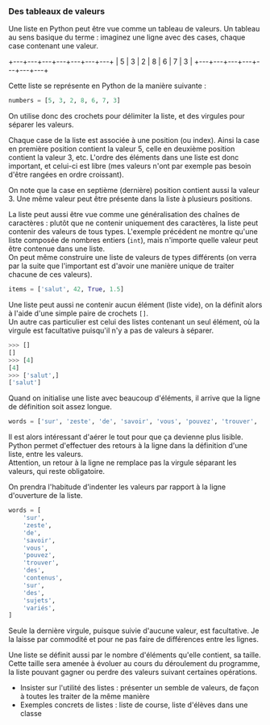 ### Des tableaux de valeurs

Une liste en Python peut être vue comme un tableau de valeurs.
Un tableau au sens basique du terme : imaginez une ligne avec des cases, chaque case contenant une valeur.

+---+---+---+---+---+---+---+
| 5 | 3 | 2 | 8 | 6 | 7 | 3 |
+---+---+---+---+---+---+---+

Cette liste se représente en Python de la manière suivante :

```python
numbers = [5, 3, 2, 8, 6, 7, 3]
```

On utilise donc des crochets pour délimiter la liste, et des virgules pour séparer les valeurs.

Chaque case de la liste est associée à une position (ou index). Ainsi la case en première position contient la valeur 5, celle en deuxième position contient la valeur 3, etc.
L'ordre des éléments dans une liste est donc important, et celui-ci est libre (mes valeurs n'ont par exemple pas besoin d'être rangées en ordre croissant).

On note que la case en septième (dernière) position contient aussi la valeur 3. Une même valeur peut être présente dans la liste à plusieurs positions.

La liste peut aussi être vue comme une généralisation des chaînes de caractères : plutôt que ne contenir uniquement des caractères, la liste peut contenir des valeurs de tous types.
L'exemple précédent ne montre qu'une liste composée de nombres entiers (`int`), mais n'importe quelle valeur peut être contenue dans une liste.  
On peut même construire une liste de valeurs de types différents (on verra par la suite que l'important est d'avoir une manière unique de traiter chacune de ces valeurs).

```python
items = ['salut', 42, True, 1.5]
```

Une liste peut aussi ne contenir aucun élément (liste vide), on la définit alors à l'aide d'une simple paire de crochets `[]`.  
Un autre cas particulier est celui des listes contenant un seul élément, où la virgule est facultative puisqu'il n'y a pas de valeurs à séparer.

```python
>>> []
[]
>>> [4]
[4]
>>> ['salut',]
['salut']
```

Quand on initialise une liste avec beaucoup d'éléments, il arrive que la ligne de définition soit assez longue.

```python
words = ['sur', 'zeste', 'de', 'savoir', 'vous', 'pouvez', 'trouver', 'des', 'contenus', 'sur', 'des', 'sujets', 'variés']
```

Il est alors intéressant d'aérer le tout pour que ça devienne plus lisible.
Python permet d'effectuer des retours à la ligne dans la définition d'une liste, entre les valeurs.  
Attention, un retour à la ligne ne remplace pas la virgule séparant les valeurs, qui reste obligatoire.

On prendra l'habitude d'indenter les valeurs par rapport à la ligne d'ouverture de la liste.

```python
words = [
    'sur',
    'zeste',
    'de',
    'savoir',
    'vous',
    'pouvez',
    'trouver',
    'des',
    'contenus',
    'sur',
    'des',
    'sujets',
    'variés',
]
```

Seule la dernière virgule, puisque suivie d'aucune valeur, est facultative.
Je la laisse par commodité et pour ne pas faire de différences entre les lignes.

Une liste se définit aussi par le nombre d'éléments qu'elle contient, sa taille.
Cette taille sera amenée à évoluer au cours du déroulement du programme, la liste pouvant gagner ou perdre des valeurs suivant certaines opérations.

* Insister sur l'utilité des listes : présenter un semble de valeurs, de façon à toutes les traiter de la même manière
* Exemples concrets de listes : liste de course, liste d'élèves dans une classe